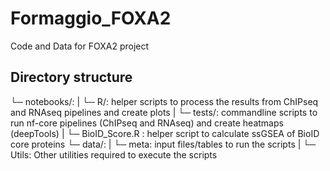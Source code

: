 # Formaggio_FOXA2
Code and Data for FOXA2 project

## Directory structure
└─ notebooks/:
|   └─ R/: helper scripts to process the results from ChIPseq and RNAseq pipelines and create plots
|   └─ tests/: commandline scripts to run nf-core pipelines (ChIPseq and RNAseq) and create heatmaps (deepTools) 
|   └─ BioID_Score.R : helper script to calculate ssGSEA of BioID core proteins
└─ data/:
|   └─ meta: input files/tables to run the scripts
|   └─ Utils: Other utilities required to execute the scripts
